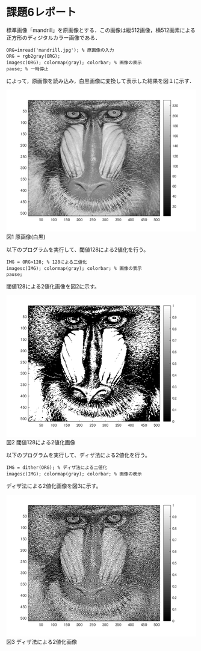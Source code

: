 # 課題6レポート

標準画像「mandrill」を原画像とする．この画像は縦512画像，横512画素による正方形のディジタルカラー画像である．
```
ORG=imread('mandrill.jpg'); % 原画像の入力
ORG = rgb2gray(ORG);
imagesc(ORG); colormap(gray); colorbar; % 画像の表示
pause; % 一時停止
```
によって，原画像を読み込み，白黒画像に変換して表示した結果を図１に示す．

![原画像](https://github.com/juntdu/lecture_image_processing/blob/master/image/kadai6/kadai6_1.png)  
図1 原画像(白黒)

以下のプログラムを実行して、閾値128による2値化を行う。
```
IMG = ORG>128; % 128による二値化
imagesc(IMG); colormap(gray); colorbar; % 画像の表示
pause;
```
閾値128による2値化画像を図2に示す。

![原画像](https://github.com/juntdu/lecture_image_processing/blob/master/image/kadai6/kadai6_2.png)  
図2 閾値128による2値化画像

以下のプログラムを実行して、ディザ法による2値化を行う。
```
IMG = dither(ORG); % ディザ法による二値化
imagesc(IMG); colormap(gray); colorbar; % 画像の表示
```
ディザ法による2値化画像を図3に示す。

![原画像](https://github.com/juntdu/lecture_image_processing/blob/master/image/kadai6/kadai6_3.png)  
図3 ディザ法による2値化画像
